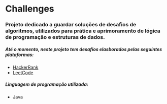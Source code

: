 # Challenges

### Projeto dedicado a guardar soluções de desafios de algoritmos, utilizados para prática e aprimoramento de lógica de programação e estruturas de dados.

##### Até o momento, neste projeto tem desafios elasborados pelas seguintes plataformas:
- [HackerRank](https://www.hackerrank.com/)
- [LeetCode](https://leetcode.com/)

##### Linguagem de programação utilizada:
- Java
